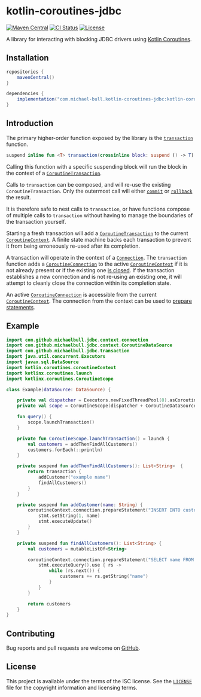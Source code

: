 # kotlin-coroutines-jdbc

[![Maven Central](https://img.shields.io/maven-central/v/com.michael-bull.kotlin-coroutines-jdbc/kotlin-coroutines-jdbc.svg)](https://search.maven.org/search?q=g:com.michael-bull.kotlin-coroutines-jdbc) [![CI Status](https://github.com/michaelbull/kotlin-coroutines-jdbc/workflows/ci/badge.svg)](https://github.com/michaelbull/kotlin-coroutines-jdbc/actions?query=workflow%3Aci) [![License](https://img.shields.io/github/license/michaelbull/kotlin-coroutines-jdbc.svg)](https://github.com/michaelbull/kotlin-coroutines-jdbc/blob/master/LICENSE)

A library for interacting with blocking JDBC drivers using [Kotlin Coroutines][coroutines].

## Installation

```groovy
repositories {
    mavenCentral()
}

dependencies {
    implementation("com.michael-bull.kotlin-coroutines-jdbc:kotlin-coroutines-jdbc:1.0.0")
}
```

## Introduction

The primary higher-order function exposed by the library is the
[`transaction`][transaction] function.

```kotlin
suspend inline fun <T> transaction(crossinline block: suspend () -> T): T
```

Calling this function with a specific suspending block will run the block in
the context of a [`CoroutineTransaction`][CoroutineTransaction].

Calls to `transaction` can be composed, and will re-use the existing
`CoroutineTransaction`. Only the outermost call will either
[`commit`][Connection.commit] or [`rollback`][Connection.rollback] the result.

It is therefore safe to nest calls to `transaction`, or have functions compose
of multiple calls to `transaction` without having to manage the boundaries of
the transaction yourself.

Starting a fresh transaction will add a
[`CoroutineTransaction`][CoroutineTransaction] to the current
[`CoroutineContext`][CoroutineContext]. A finite state machine backs each
transaction to prevent it from being erroneously re-used after its completion.

A transaction will operate in the context of a [`Connection`][Connection].
The `transaction` function adds a [`CoroutineConnection`][CoroutineConnection]
to the active [`CoroutineContext`][CoroutineContext] if it is not already
present or if the existing one [is closed][Connection.isClosed]. If the
transaction establishes a new connection and is not re-using an existing one,
it will attempt to cleanly close the connection within its completion state.

An active [`CoroutineConnection`][CoroutineConnection] is accessible from the
current [`CoroutineContext`][CoroutineContext]. The connection from the context
can be used to [prepare statements][Connection.prepareStatement].

## Example

```kotlin
import com.github.michaelbull.jdbc.context.connection
import com.github.michaelbull.jdbc.context.CoroutineDataSource
import com.github.michaelbull.jdbc.transaction
import java.util.concurrent.Executors
import javax.sql.DataSource
import kotlin.coroutines.coroutineContext
import kotlinx.coroutines.launch
import kotlinx.coroutines.CoroutineScope

class Example(dataSource: DataSource) {

    private val dispatcher = Executors.newFixedThreadPool(8).asCoroutineDispatcher()
    private val scope = CoroutineScope(dispatcher + CoroutineDataSource(dataSource))

    fun query() {
        scope.launchTransaction()
    }

    private fun CoroutineScope.launchTransaction() = launch {
        val customers = addThenFindAllCustomers()
        customers.forEach(::println)
    }

    private suspend fun addThenFindAllCustomers(): List<String>  {
        return transaction {
            addCustomer("example name")
            findAllCustomers()
        }
    }

    private suspend fun addCustomer(name: String) {
        coroutineContext.connection.prepareStatement("INSERT INTO customers VALUES (?)").use { stmt ->
            stmt.setString(1, name)
            stmt.executeUpdate()
        }
    }

    private suspend fun findAllCustomers(): List<String> {
        val customers = mutableListOf<String>

        coroutineContext.connection.prepareStatement("SELECT name FROM customers").use { stmt ->
            stmt.executeQuery().use { rs ->
                while (rs.next()) {
                    customers += rs.getString("name")
                }
            }
        }

        return customers
    }
}
```

## Contributing

Bug reports and pull requests are welcome on [GitHub][github].

## License

This project is available under the terms of the ISC license. See the
[`LICENSE`](LICENSE) file for the copyright information and licensing terms.

[github]: https://github.com/michaelbull/kotlin-coroutines-jdbc
[coroutines]: https://kotlinlang.org/docs/reference/coroutines-overview.html
[transaction]: ./src/main/kotlin/com/github/michaelbull/jdbc/Transaction.kt
[CoroutineTransaction]: ./src/main/kotlin/com/github/michaelbull/jdbc/context/CoroutineTransaction.kt
[Connection]: https://docs.oracle.com/javase/8/docs/api/java/sql/Connection.html
[Connection.isClosed]: https://docs.oracle.com/javase/8/docs/api/java/sql/Connection.html#isClosed--
[Connection.commit]: https://docs.oracle.com/javase/8/docs/api/java/sql/Connection.html#commit--
[Connection.rollback]: https://docs.oracle.com/javase/8/docs/api/java/sql/Connection.html#rollback--
[Connection.prepareStatement]: https://docs.oracle.com/javase/8/docs/api/java/sql/Connection.html#prepareStatement-java.lang.String-
[CoroutineConnection]: ./src/main/kotlin/com/github/michaelbull/jdbc/context/CoroutineConnection.kt
[CoroutineContext]: https://kotlinlang.org/api/latest/jvm/stdlib/kotlin.coroutines/-coroutine-context/
